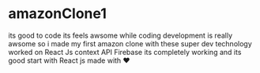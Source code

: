 # amazonClone1
its good to  code its feels awsome while coding 
development is really awsome 
so i made my first amazon clone with these super dev technology
worked on 
         React Js 
         context API
         Firebase 
its completely working and its good start with React js
made with ♥

